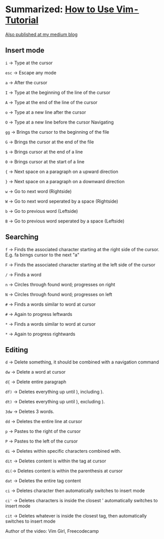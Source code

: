 # Summarized: [How to Use Vim - Tutorial](https://www.youtube.com/watch?v=g-XsXEsd6xA)

[Also published at my medium blog](https://medium.com/@anyfactor/summarized-how-to-use-vim-tutorial-2ccdc0336832)

## Insert mode

``i`` → Type at the cursor

``esc`` → Escape any mode

``a`` → After the cursor

``I`` → Type at the beginning of the line of the cursor

``A`` → Type at the end of the line of the cursor

``o`` → Type at a new line after the cursor

``O`` → Type at a new line before the cursor
Navigating

``gg`` → Brings the cursor to the beginning of the file

``G`` → Brings the cursor at the end of the file

``$`` → Brings cursor at the end of a line

``0`` → Brings cursor at the start of a line

``{`` → Next space on a paragraph on a upward direction

``}`` → Next space on a paragraph on a downward direction

``w`` → Go to next word (Rightside)

``W`` → Go to next word seperated by a space (Rightside)

``b`` → Go to previous word (Leftside)

``B`` → Go to previous word seperated by a space (Leftside)

## Searching

``f`` → Finds the associated character starting at the right side of the cursor. E.g. fa birngs cursor to the next "a"

``F`` → Finds the associated character starting at the left side of the cursor

``/`` → Finds a word

``n`` → Circles through found word; progresses on right

``N`` → Circles through found word; progresses on left

``#`` → Finds a words similar to word at cursor

``#`` → Again to progress leftwards

``*`` → Finds a words similar to word at cursor

``*`` → Again to progress rightwards

## Editing

``d`` → Delete something, it should be combined with a navigation command

``dw`` → Delete a word at cursor

``d{`` → Delete entire paragraph

``df)`` → Deletes everything up until ), including ).

``dt)`` → Deletes everything up until ), excluding ).

``3dw`` → Deletes 3 words.

``dd`` → Deletes the entire line at cursor

``p`` → Pastes to the right of the cursor

``P`` → Pastes to the left of the cursor

``di`` → Deletes within specific characters combined with.

``dit`` → Deletes content is within the tag at cursor

``di(``→ Deletes content is within the parenthesis at cursor

``dat`` → Deletes the entire tag content

``ci`` → Deletes character then automatically switches to insert mode

``ci'`` → Deletes characters is inside the closest ' automatically switches to insert mode

``cit`` → Deletes whatever is inside the closest tag, then automatically switches to insert mode

Author of the video: Vim Girl, Freecodecamp